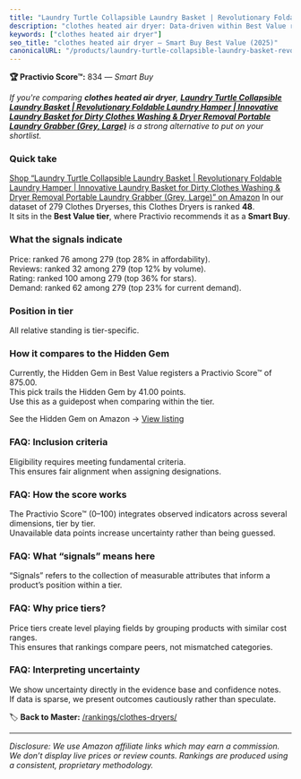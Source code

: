 ```yaml
---
title: "Laundry Turtle Collapsible Laundry Basket | Revolutionary Foldable Laundry Hamper | Innovative Laundry Basket for Dirty Clothes Washing & Dryer Removal Portable Laundry Grabber (Grey, Large)"
description: "clothes heated air dryer: Data-driven within Best Value ranking using the Practivio Score™. Positioned by quality, value, demand, findability, momentum."
keywords: ["clothes heated air dryer"]
seo_title: "clothes heated air dryer — Smart Buy Best Value (2025)"
canonicalURL: "/products/laundry-turtle-collapsible-laundry-basket-revolutionary-foldable-laundry-hamper-innovative-laundry-basket-for-dirty-clothes-washing-dryer-removal-portable-laundry-grabber-grey-large-B0DKNPMTPK/"
---
```


**🏆 Practivio Score™:** 834 — _Smart Buy_


*If you're comparing **clothes heated air dryer**, **[Laundry Turtle Collapsible Laundry Basket | Revolutionary Foldable Laundry Hamper | Innovative Laundry Basket for Dirty Clothes Washing & Dryer Removal Portable Laundry Grabber (Grey, Large)](https://www.amazon.com/dp/B0DKNPMTPK?tag=practivio-20)** is a strong alternative to put on your shortlist.*
### Quick take
[Shop “Laundry Turtle Collapsible Laundry Basket | Revolutionary Foldable Laundry Hamper | Innovative Laundry Basket for Dirty Clothes Washing & Dryer Removal Portable Laundry Grabber (Grey, Large)” on Amazon](https://www.amazon.com/dp/B0DKNPMTPK?tag=practivio-20)
In our dataset of 279 Clothes Dryerses, this Clothes Dryers is ranked **48**.  
It sits in the **Best Value tier**, where Practivio recommends it as a **Smart Buy**.

### What the signals indicate
Price: ranked 76 among 279 (top 28% in affordability).  
Reviews: ranked 32 among 279 (top 12% by volume).  
Rating: ranked 100 among 279 (top 36% for stars).  
Demand: ranked 62 among 279 (top 23% for current demand).

### Position in tier
All relative standing is tier-specific.

### How it compares to the Hidden Gem
Currently, the Hidden Gem in Best Value registers a Practivio Score™ of 875.00.  
This pick trails the Hidden Gem by 41.00 points.  
Use this as a guidepost when comparing within the tier.  

See the Hidden Gem on Amazon → [View listing](https://www.amazon.com/dp/B00H7P1GPO?tag=practivio-20)

### FAQ: Inclusion criteria
Eligibility requires meeting fundamental criteria.  
This ensures fair alignment when assigning designations.

### FAQ: How the score works
The Practivio Score™ (0–100) integrates observed indicators across several dimensions, tier by tier.  
Unavailable data points increase uncertainty rather than being guessed.

### FAQ: What “signals” means here
“Signals” refers to the collection of measurable attributes that inform a product’s position within a tier.

### FAQ: Why price tiers?
Price tiers create level playing fields by grouping products with similar cost ranges.  
This ensures that rankings compare peers, not mismatched categories.

### FAQ: Interpreting uncertainty
We show uncertainty directly in the evidence base and confidence notes.  
If data is sparse, we present outcomes cautiously rather than speculate.


🏷️ **Back to Master:** [/rankings/clothes-dryers/](/rankings/clothes-dryers/)

---
_Disclosure: We use Amazon affiliate links which may earn a commission. We don’t display live prices or review counts. Rankings are produced using a consistent, proprietary methodology._
